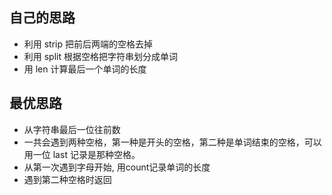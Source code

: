 ## 自己的思路
- 利用 strip 把前后两端的空格去掉
- 利用 split 根据空格把字符串划分成单词
- 用 len 计算最后一个单词的长度


## 最优思路
- 从字符串最后一位往前数
- 一共会遇到两种空格，第一种是开头的空格，第二种是单词结束的空格，可以用一位 last 记录是那种空格。
- 从第一次遇到字母开始, 用count记录单词的长度
- 遇到第二种空格时返回

